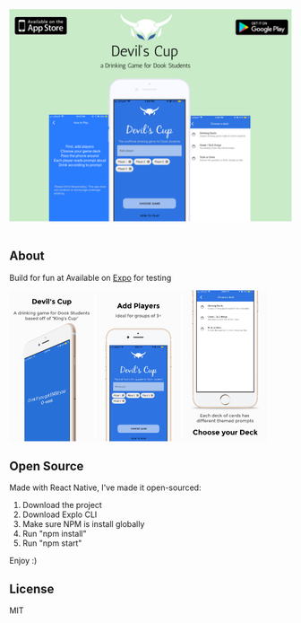 <div align="center">
    <img src="assets/mockup.png">
</div>
<br>


## About

Build for fun at 
Available on [Expo](https://expo.io/@cameronyking/devils-cup) for testing

<div style="display: inline-block;">
    <img width="30%" src="assets/iPhone/0.jpg">
	<img width="30%" src="assets/iPhone/1.jpg">
	<img width="30%" src="assets/iPhone/2.jpg">
</div>

## Open Source

Made with React Native, I've made it open-sourced:
1. Download the project
2. Download Explo CLI 
3. Make sure NPM is install globally
4. Run "npm install" 
5. Run "npm start"

Enjoy :)

## License

MIT


    